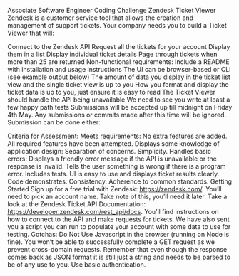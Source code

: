 Associate Software Engineer Coding Challenge
Zendesk Ticket Viewer
Zendesk is a customer service tool that allows the creation and management of support tickets. Your company needs you to build a Ticket Viewer that will:

Connect to the Zendesk API
Request all the tickets for your account
Display them in a list
Display individual ticket details
Page through tickets when more than 25 are returned
Non-functional requirements:
Include a README with installation and usage instructions
The UI can be browser-based or CLI (see example output below)
The amount of data you display in the ticket list view and the single ticket view is up to you
How you format and display the ticket data is up to you, just ensure it is easy to read
The Ticket Viewer should handle the API being unavailable
We need to see you write at least a few happy path tests
Submissions will be accepted up till midnight on Friday 4th May. Any submissions or commits made after this time will be ignored. Submission can be done either:

Criteria for Assessment:
Meets requirements:
No extra features are added. 
All required features have been attempted.
Displays some knowledge of application design:
Separation of concerns.
Simplicity.
Handles basic errors:
Displays a friendly error message if the API is unavailable or the response is invalid.
Tells the user something is wrong if there is a program error.
Includes tests. 
UI is easy to use and displays ticket results clearly.
Code demonstrates:
Consistency.
Adherence to common standards.
Getting Started
Sign up for a free trial with Zendesk: https://zendesk.com/. You’ll need to pick an account name. Take note of this, you’ll need it later.
Take a look at the Zendesk Ticket API Documentation: https://developer.zendesk.com/rest_api/docs. You’ll find instructions on how to connect to the API and make requests for tickets.
We have also sent you a script you can run to populate your account with some data to use for testing.
Gotchas:
Do Not Use Javascript in the browser (running on Node is fine). You won’t be able to successfully complete a GET request as we prevent cross-domain requests. 
Remember that even though the response comes back as JSON format it is still just a string and needs to be parsed to be of any use to you.
Use basic authentication.
